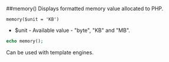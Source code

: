 ##memory()
Displays formatted memory value allocated to PHP.

```memory($unit = 'KB')```
- $unit - Available value - "byte", "KB" and "MB". 

```php
echo memory(); 
```
Can be used with template engines.